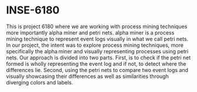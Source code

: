 # INSE-6180

This is project 6180 where we are working with process mining techniques more importantly alpha miner and petri nets. 
alpha miner is a process mining technique to represent event logs visually in what we call petri nets. 
In our project, the intent was to explore process mining techniques, more specifically the alpha miner and visually representing processes using petri nets. Our approach is divided into two parts. 
First, is to check if the petri net formed is wholly representing the event log and if not, to detect where the differences lie. 
Second, using the petri nets to compare two event logs and visually showcasing their differences as well as similarities through diverging colors and labels.  
